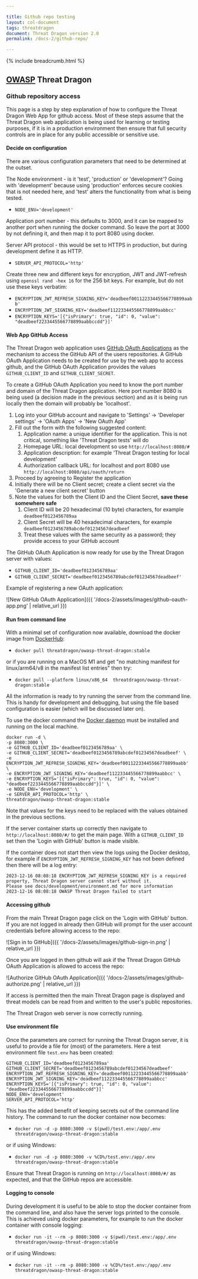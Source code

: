```yaml
---

title: Github repo testing
layout: col-document
tags: threatdragon
document: Threat Dragon version 2.0
permalink: /docs-2/github-repo/

---
```


{% include breadcrumb.html %}

## [OWASP](https://www.owasp.org) Threat Dragon

### Github repository access

This page is a step by step explanation of how to configure the Threat Dragon Web App for github access.
Most of these steps assume that the Threat Dragon web application is being used for learning
or testing purposes, if it is in a production environment then ensure that full security controls are in place
for any public accessible or sensitive use.

#### Decide on configuration

There are various configuration parameters that need to be determined at the outset.

The Node environment - is it 'test', 'production' or 'development'?
Going with 'development' because using 'production' enforces secure cookies that is not needed here,
and 'test' alters the functionality from what is being tested.

- `NODE_ENV='development'`

Application port number - this defaults to 3000, and it can be mapped to another port when running the docker command.
So leave the port at 3000 by not defining it, and then map it to port 8080 using docker.

Server API protocol - this would be set to HTTPS in production, but during development define it as HTTP.

- `SERVER_API_PROTOCOL='http'`

Create three new and different keys for encryption, JWT and JWT-refresh using `openssl rand -hex 16` for the 256 bit keys.
For example, but do not use these keys verbatim:

- `ENCRYPTION_JWT_REFRESH_SIGNING_KEY='deadbeef00112233445566778899aabb'`
- `ENCRYPTION_JWT_SIGNING_KEY='deadbeef112233445566778899aabbcc'`
- `ENCRYPTION_KEYS='[{"isPrimary": true, "id": 0, "value": "deadbeef2233445566778899aabbccdd"}]'`

#### Web App GitHub Access

The Threat Dragon web application uses [GitHub OAuth Applications][githuboauth] as the mechanism to access
the GitHub API of the users repositories.
A GitHub OAuth Application needs to be created for use by the web app to access github,
and the GitHub OAuth Application provides the values `GITHUB_CLIENT_ID` and `GITHUB_CLIENT_SECRET`.

To create a GitHub OAuth Application you need to know the port number and domain of the Threat Dragon application.
Here port number 8080 is being used (a decision made in the previous section) and as it is being run locally
then the domain will probably be 'localhost'.

1. Log into your GitHub account and navigate to 'Settings' -> 'Developer settings' -> 'OAuth Apps' -> 'New OAuth App'
2. Fill out the form with the following suggested content:
    1. Application name: a unique identifier for the application.
        This is not critical, something like 'Threat Dragon tests' will do
    2. Homepage URL: local development so use `http://localhost:8080/#`
    3. Application description: for example 'Threat Dragon testing for local development'
    4. Authorization callback URL: for localhost and port 8080 use `http://localhost:8080/api/oauth/return`
3. Proceed by agreeing to Register the application
4. Initially there will be no Client secret; create a client secret via the 'Generate a new client secret' button
5. Note the values for both the Client ID and the Client Secret, **save these somewhere safe**
    1. Client ID will be 20 hexadecimal (10 byte) characters, for example `deadbeef0123456789aa`
    2. Client Secret will be 40 hexadecimal characters, for example `deadbeef0123456789abcdef01234567deadbeef`
    3. Treat these values with the same security as a password; they provide access to your GitHub account

The GitHub OAuth Application is now ready for use by the Threat Dragon server with values:

- `GITHUB_CLIENT_ID='deadbeef0123456789aa'`
- `GITHUB_CLIENT_SECRET='deadbeef0123456789abcdef01234567deadbeef'`

Example of registering a new OAuth application:

![New GitHub OAuth Application]({{ '/docs-2/assets/images/github-oauth-app.png' | relative_url }})

#### Run from command line

With a minimal set of configuration now available, download the docker image from [DockerHub][dockerhub]:

- `docker pull threatdragon/owasp-threat-dragon:stable`

or if you are running on a MacOS M1 and get "no matching manifest for linux/arm64/v8 in the manifest list entries"
then try:

- `docker pull --platform linux/x86_64  threatdragon/owasp-threat-dragon:stable`

All the information is ready to try running the server from the command line.
This is handy for development and debugging, but using the file based configuration is easier
(which will be discussed later on).

To use the docker command the [Docker daemon][dockerinstall] must be installed and running on the local machine.

```text
docker run -d \
-p 8080:3000 \
-e GITHUB_CLIENT_ID='deadbeef0123456789aa' \
-e GITHUB_CLIENT_SECRET='deadbeef0123456789abcdef01234567deadbeef' \
-e ENCRYPTION_JWT_REFRESH_SIGNING_KEY='deadbeef00112233445566778899aabb' \
-e ENCRYPTION_JWT_SIGNING_KEY='deadbeef112233445566778899aabbcc' \
-e ENCRYPTION_KEYS='[{"isPrimary": true, "id": 0, "value": "deadbeef2233445566778899aabbccdd"}]' \
-e NODE_ENV='development' \
-e SERVER_API_PROTOCOL='http' \
threatdragon/owasp-threat-dragon:stable
```

Note that values for the keys need to be replaced with the values obtained in the previous sections.

If the server container starts up correctly then navigate to `http://localhost:8080/#/` to get the main page.
With a `GITHUB_CLIENT_ID` set then the 'Login with GitHub' button is made visible.

If the container does not start then view the logs using the Docker desktop,
for example if `ENCRYPTION_JWT_REFRESH_SIGNING_KEY` has not been defined then there will be a log entry:

```text
2023-12-16 08:08:18 ENCRYPTION_JWT_REFRESH_SIGNING_KEY is a required property, Threat Dragon server cannot start without it.
Please see docs/development/environment.md for more information
2023-12-16 08:08:18 OWASP Threat Dragon failed to start
```

#### Accessing github

From the main Threat Dragon page click on the 'Login with GitHub' button.
If you are not logged in already then GitHub will prompt for the user account credentials before allowing access to the repo:

![Sign in to GitHub]({{ '/docs-2/assets/images/github-sign-in.png' | relative_url }})

Once you are logged in then github will ask if the Threat Dragon GitHub OAuth Application is allowed to access the repo:

![Authorize GitHub OAuth Application]({{ '/docs-2/assets/images/github-authorize.png' | relative_url }})

If access is permitted then the main Threat Dragon page is displayed and threat models can be
read from and written to the user's public repositories.

The Threat Dragon web server is now correctly running.

#### Use environment file

Once the parameters are correct for running the Threat Dragon server,
it is useful to provide a file for (most) of the parameters. Here a test environment file `test.env` has been created:

```text
GITHUB_CLIENT_ID='deadbeef0123456789aa'
GITHUB_CLIENT_SECRET='deadbeef0123456789abcdef01234567deadbeef'
ENCRYPTION_JWT_REFRESH_SIGNING_KEY='deadbeef00112233445566778899aabb'
ENCRYPTION_JWT_SIGNING_KEY='deadbeef112233445566778899aabbcc'
ENCRYPTION_KEYS='[{"isPrimary": true, "id": 0, "value": "deadbeef2233445566778899aabbccdd"}]'
NODE_ENV='development'
SERVER_API_PROTOCOL='http'
```

This has the added benefit of keeping secrets out of the command line history.
The command to run the docker container now becomes:

- `docker run -d -p 8080:3000 -v $(pwd)/test.env:/app/.env threatdragon/owasp-threat-dragon:stable`

or if using Windows:

- `docker run -d -p 8080:3000 -v %CD%/test.env:/app/.env threatdragon/owasp-threat-dragon:stable`

Ensure that Threat Dragon is running on `http://localhost:8080/#/` as expected, and that the GitHub repos are accessible.

#### Logging to console

During development it is useful to be able to stop the docker container from the command line,
and also have the server logs printed to the console.
This is achieved using docker parameters, for example to run the docker container with console logging:

- `docker run -it --rm -p 8080:3000 -v $(pwd)/test.env:/app/.env threatdragon/owasp-threat-dragon:stable`

or if using Windows:

- `docker run -it --rm -p 8080:3000 -v %CD%/test.env:/app/.env threatdragon/owasp-threat-dragon:stable`

[dockerhub]: https://hub.docker.com/r/threatdragon/owasp-threat-dragon
[dockerinstall]: https://docs.docker.com/engine/install/
[githuboauth]: https://docs.github.com/en/apps/oauth-apps/building-oauth-apps/creating-an-oauth-app
